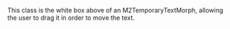 This class is the white box above of an M2TemporaryTextMorph, allowing the user to drag it in order to move the text.